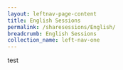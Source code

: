```yaml
---
layout: leftnav-page-content
title: English Sessions
permalink: /sharesessions/English/
breadcrumb: English Sessions
collection_name: left-nav-one
---
```

<div>
  test
</div>
